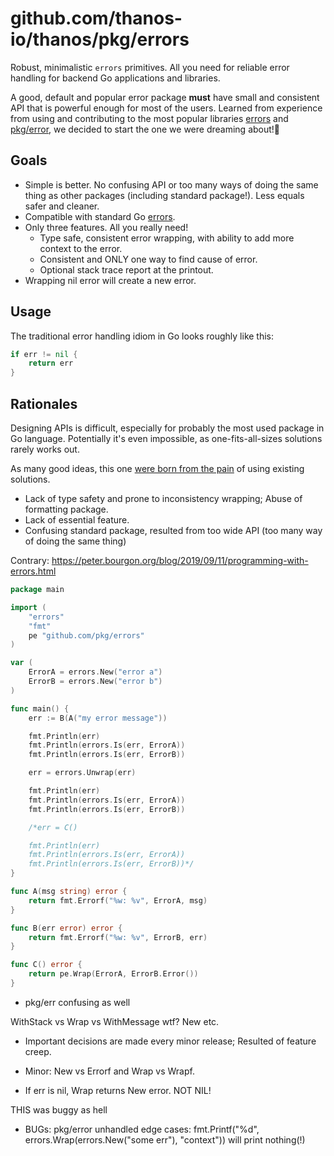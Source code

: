 # github.com/thanos-io/thanos/pkg/errors

Robust, minimalistic `errors` primitives. All you need for reliable error handling for backend Go applications and libraries.

A good, default and popular error package **must** have small and consistent API that is powerful enough for most of the users.
Learned from experience from using and contributing to the most popular libraries [errors](https://golang.org/pkg/errors/)
and [pkg/error](https://github.com/pkg/errors), we decided to start the one we were dreaming about!🦄

## Goals

* Simple is better. No confusing API or too many ways of doing the same thing as other packages (including standard package!).
Less equals safer and cleaner.
* Compatible with standard Go [errors](https://golang.org/pkg/errors/).
* Only three features. All you really need!
  * Type safe, consistent error wrapping, with ability to add more context to the error.
  * Consistent and ONLY one way to find cause of error.
  * Optional stack trace report at the printout.
* Wrapping nil error will create a new error.

## Usage

The traditional error handling idiom in Go looks roughly like this:

```go
if err != nil {
    return err
}
```

## Rationales

Designing APIs is difficult, especially for probably the most used package in Go language. Potentially it's even impossible,
as one-fits-all-sizes solutions rarely works out.

As many good ideas, this one [were born from the pain](https://github.com/thanos-io/thanos/pull/2359#discussion_r403945260) of using existing solutions.

* Lack of type safety and prone to inconsistency wrapping; Abuse of formatting package.
* Lack of essential feature.
* Confusing standard package, resulted from too wide API (too many way of doing the same thing)

Contrary: https://peter.bourgon.org/blog/2019/09/11/programming-with-errors.html

```go
package main

import (
	"errors"
	"fmt"
	pe "github.com/pkg/errors"
)

var (
	ErrorA = errors.New("error a")
	ErrorB = errors.New("error b")
)

func main() {
	err := B(A("my error message"))

	fmt.Println(err)
	fmt.Println(errors.Is(err, ErrorA))
	fmt.Println(errors.Is(err, ErrorB))

	err = errors.Unwrap(err)

	fmt.Println(err)
	fmt.Println(errors.Is(err, ErrorA))
	fmt.Println(errors.Is(err, ErrorB))

	/*err = C()

	fmt.Println(err)
	fmt.Println(errors.Is(err, ErrorA))
	fmt.Println(errors.Is(err, ErrorB))*/
}

func A(msg string) error {
	return fmt.Errorf("%w: %v", ErrorA, msg)
}

func B(err error) error {
	return fmt.Errorf("%w: %v", ErrorB, err)
}

func C() error {
	return pe.Wrap(ErrorA, ErrorB.Error())
}
```
* pkg/err confusing as well

WithStack vs Wrap vs WithMessage wtf? New etc.

* Important decisions are made every minor release; Resulted of feature creep.
* Minor: New vs Errorf and Wrap vs Wrapf.

* If err is nil, Wrap returns New error. NOT NIL!

THIS was buggy as hell 

* BUGs: pkg/error unhandled edge cases: fmt.Printf("%d", errors.Wrap(errors.New("some err"), "context")) will print nothing(!) 